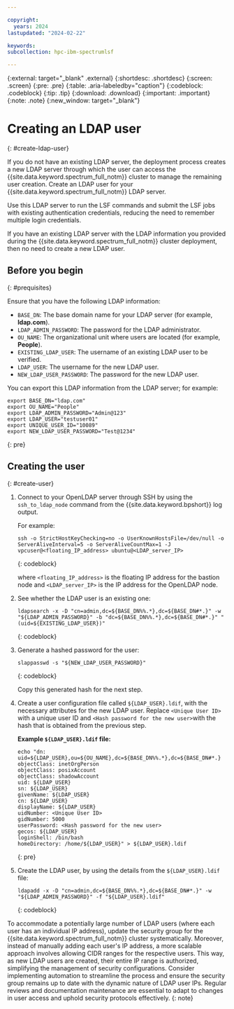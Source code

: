 ```yaml
---

copyright:
  years: 2024
lastupdated: "2024-02-22"

keywords:
subcollection: hpc-ibm-spectrumlsf

---
```


{:external: target="_blank" .external}
{:shortdesc: .shortdesc}
{:screen: .screen}
{:pre: .pre}
{:table: .aria-labeledby="caption"}
{:codeblock: .codeblock}
{:tip: .tip}
{:download: .download}
{:important: .important}
{:note: .note}
{:new_window: target="_blank"}

# Creating an LDAP user
{: #create-ldap-user}

If you do not have an existing LDAP server, the deployment process creates a new LDAP server through which the user can access the {{site.data.keyword.spectrum_full_notm}} cluster to manage the remaining user creation. Create an LDAP user for your {{site.data.keyword.spectrum_full_notm}} LDAP server.

Use this LDAP server to run the LSF commands and submit the LSF jobs with existing authentication credentials, reducing the need to remember multiple login credentials.

If you have an existing LDAP server with the LDAP information you provided during the {{site.data.keyword.spectrum_full_notm}} cluster deployment, then no need to create a new LDAP user.

## Before you begin
{: #prequisites}

Ensure that you have the following LDAP information:

* `BASE_DN`: The base domain name for your LDAP server (for example, **ldap.com**).
* `LDAP_ADMIN_PASSWORD`: The password for the LDAP administrator.
* `OU_NAME`: The organizational unit where users are located (for example, **People**).
* `EXISTING_LDAP_USER`: The username of an existing LDAP user to be verified.
* `LDAP_USER`: The username for the new LDAP user.
* `NEW_LDAP_USER_PASSWORD`: The password for the new LDAP user.

You can export this LDAP information from the LDAP server; for example:

```console
export BASE_DN="ldap.com"
export OU_NAME="People"
export LDAP_ADMIN_PASSWORD="Admin@123"
export LDAP_USER="testuser01"
export UNIQUE_USER_ID="10089"
export NEW_LDAP_USER_PASSWORD="Test@1234"
```
{: pre}

## Creating the user
{: #create-user}

1. Connect to your OpenLDAP server through SSH by using the `ssh_to_ldap_node` command from the {{site.data.keyword.bpshort}} log output.

    For example:

    ```text
    ssh -o StrictHostKeyChecking=no -o UserKnownHostsFile=/dev/null -o ServerAliveInterval=5 -o ServerAliveCountMax=1 -J vpcuser@<floating_IP_address> ubuntu@<LDAP_server_IP>
    ```
    {: codeblock}

    where `<floating_IP_address>` is the floating IP address for the bastion node and `<LDAP_server_IP>` is the IP address for the OpenLDAP node.

2.  See whether the LDAP user is an existing one:
    ```text
    ldapsearch -x -D "cn=admin,dc=${BASE_DN%%.*},dc=${BASE_DN#*.}" -w "${LDAP_ADMIN_PASSWORD}" -b "dc=${BASE_DN%%.*},dc=${BASE_DN#*.}" "(uid=${EXISTING_LDAP_USER})"
    ```
    {: codeblock}

3.  Generate a hashed password for the user:
    ```text
    slappasswd -s "${NEW_LDAP_USER_PASSWORD}"
    ```
    {: codeblock}

    Copy this generated hash for the next step.

4.  Create a user configuration file called `${LDAP_USER}.ldif`, with the necessary attributes for the new LDAP user. Replace `<Unique User ID>` with a unique user ID and `<Hash password for the new user>`with the hash that is obtained from the previous step.

    **Example `${LDAP_USER}.ldif` file:**

    ```console
    echo "dn: uid=${LDAP_USER},ou=${OU_NAME},dc=${BASE_DN%%.*},dc=${BASE_DN#*.}
    objectClass: inetOrgPerson
    objectClass: posixAccount
    objectClass: shadowAccount
    uid: ${LDAP_USER}
    sn: ${LDAP_USER}
    givenName: ${LDAP_USER}
    cn: ${LDAP_USER}
    displayName: ${LDAP_USER}
    uidNumber: <Unique User ID>
    gidNumber: 5000
    userPassword: <Hash password for the new user>
    gecos: ${LDAP_USER}
    loginShell: /bin/bash
    homeDirectory: /home/${LDAP_USER}" > ${LDAP_USER}.ldif
    ```
    {: pre}

5.  Create the LDAP user, by using the details from the `${LDAP_USER}.ldif` file:

    ```text
    ldapadd -x -D "cn=admin,dc=${BASE_DN%%.*},dc=${BASE_DN#*.}" -w "${LDAP_ADMIN_PASSWORD}" -f "${LDAP_USER}.ldif"
    ```
    {: codeblock}

To accommodate a potentially large number of LDAP users (where each user has an individual IP address), update the security group for the {{site.data.keyword.spectrum_full_notm}} cluster systematically. Moreover, instead of manually adding each user's IP address, a more scalable approach involves allowing CIDR ranges for the respective users. This way, as new LDAP users are created, their entire IP range is authorized, simplifying the management of security configurations. Consider implementing automation to streamline the process and ensure the security group remains up to date with the dynamic nature of LDAP user IPs. Regular reviews and documentation maintenance are essential to adapt to changes in user access and uphold security protocols effectively.
{: note}
